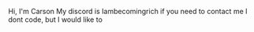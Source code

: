 Hi, I'm Carson
My discord is Iambecomingrich if you need to contact me
I dont code, but I would like to

